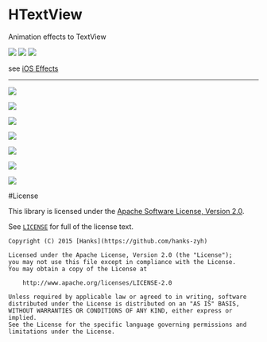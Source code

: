 # HTextView
Animation effects to TextView

![](https://img.shields.io/hexpm/l/plug.svg)
![](https://img.shields.io/badge/Platform-Android-brightgreen.svg)
![](https://img.shields.io/badge/Android-CustomView-blue.svg)

see [iOS Effects](https://github.com/lexrus/LTMorphingLabel)

---

![](https://github.com/hanks-zyh/HTextView/blob/master/screenshot/demo3.gif)

![](https://github.com/hanks-zyh/HTextView/blob/master/screenshot/demo4.gif)

![](https://github.com/hanks-zyh/HTextView/blob/master/screenshot/demo5.gif)

![](https://github.com/hanks-zyh/HTextView/blob/master/screenshot/demo6.gif)

![](https://github.com/hanks-zyh/HTextView/blob/master/screenshot/demo7.gif)

![](https://github.com/hanks-zyh/HTextView/blob/master/screenshot/demo8.gif)

![](https://github.com/hanks-zyh/HTextView/blob/master/screenshot/demo2.gif)


#License

This library is licensed under the [Apache Software License, Version 2.0](http://www.apache.org/licenses/LICENSE-2.0).

See [`LICENSE`](LICENSE) for full of the license text.

    Copyright (C) 2015 [Hanks](https://github.com/hanks-zyh)

    Licensed under the Apache License, Version 2.0 (the "License");
    you may not use this file except in compliance with the License.
    You may obtain a copy of the License at

        http://www.apache.org/licenses/LICENSE-2.0

    Unless required by applicable law or agreed to in writing, software
    distributed under the License is distributed on an "AS IS" BASIS,
    WITHOUT WARRANTIES OR CONDITIONS OF ANY KIND, either express or implied.
    See the License for the specific language governing permissions and
    limitations under the License.
